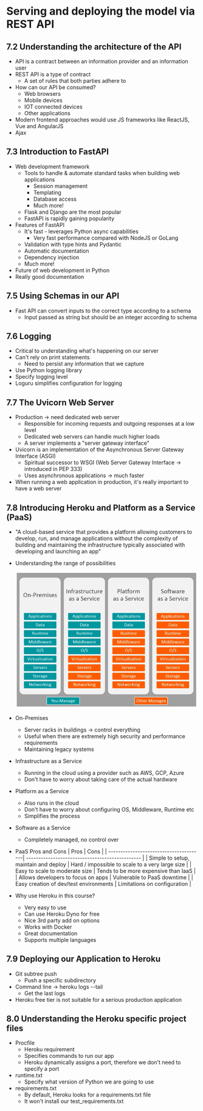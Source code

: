# Serving and deploying the model via REST API

## 7.2 Understanding the architecture of the API
- API is a contract between an information provider and an information user
- REST API is a type of contract
    - A set of rules that both parties adhere to
- How can our API be consumed?
    - Web browsers
    - Mobile devices
    - IOT connected devices
    - Other applications
- Modern frontend approaches would use JS frameworks like ReactJS, Vue and AngularJS
- Ajax

## 7.3 Introduction to FastAPI
- Web development framework
    - Tools to handle & automate standard tasks when building web applications
        - Session management
        - Templating
        - Database access
        - Much more!
    - Flask and Django are the most popular
    - FastAPI is rapidly gaining popularity
- Features of FastAPI
    - It's fast - leverages Python async capabilities
        - Very fast performance compared with NodeJS or GoLang
    - Validation with type hints and Pydantic
    - Automatic documentation
    - Dependency injection
    - Much more!
- Future of web development in Python
- Really good documentation

## 7.5 Using Schemas in our API
- Fast API can convert inputs to the correct type according to a schema
    - Input passed as string but should be an integer according to schema

## 7.6 Logging
- Critical to understanding what's happening on our server
- Can't rely on print statements
    - Need to persist any information that we capture
- Use Python logging library
- Specify logging level
- Loguru simplifies configuration for logging

## 7.7 The Uvicorn Web Server
- Production → need dedicated web server
     - Responsible for incoming requests and outgoing responses at a low level
     - Dedicated web servers can handle much higher loads
     - A server implements a "server gateway interface"
- Uvicorn is an implementation of the Asynchronous Server Gateway Interface (ASGI)
    - Spiritual successor to WSGI (Web Server Gateway Interface → introduced in PEP 333)
    - Uses asynchronous applications → much faster
- When running a web application in production, it's really important to have a web server

## 7.8 Introducing Heroku and Platform as a Service (PaaS)
- "A cloud-based service that provides a platform allowing customers to develop, run, and manage applications without the complexity of building and maintaining the infrastructure typically associated with developing and launching an app"
- Understanding the range of possibilities

    ![Image](images/paas.png)

- On-Premises
    - Server racks in buildings → control everything
    - Useful when there are extremely high security and performance requirements
    - Maintaining legacy systems
- Infrastructure as a Service
    - Running in the cloud using a provider such as AWS, GCP, Azure
    - Don't have to worry about taking care of the actual hardware
- Platform as a Service
    - Also runs in the cloud
    - Don't have to worry about configuring OS, Middleware, Runtime etc
    - Simplifies the process
- Software as a Service
    - Completely managed, no control over
- PaaS Pros and Cons
    | Pros                                   | Cons                                            |
    | ---------------------------------------| ----------------------------------------------- |
    | Simple to setup, maintain and deploy   | Hard / impossible to scale to a very large size |
    | Easy to scale to moderate size         | Tends to be more expensive than IaaS            |
    | Allows developers to focus on apps     | Vulnerable to PaaS downtime                     |
    | Easy creation of dev/test environments | Limitations on configuration                    |

- Why use Heroku in this course?
    - Very easy to use
    - Can use Heroku Dyno for free
    - Nice 3rd party add on options
    - Works with Docker
    - Great documentation
    - Supports multiple languages

## 7.9 Deploying our Application to Heroku
- Git subtree push
    - Push a specific subdirectory
- Command line → heroku logs --tail
    - Get the last logs
- Heroku free tier is not suitable for a serious production application 

## 8.0 Understanding the Heroku specific project files
- Procfile
    - Heroku requirement
    - Specifies commands to run our app
    - Heroku dynamically assigns a port, therefore we don't need to specify a port
- runtime.txt
    - Specify what version of Python we are going to use
- requirements.txt
    - By default, Heroku looks for a requirements.txt file
    - It won't install our test_requirements.txt
